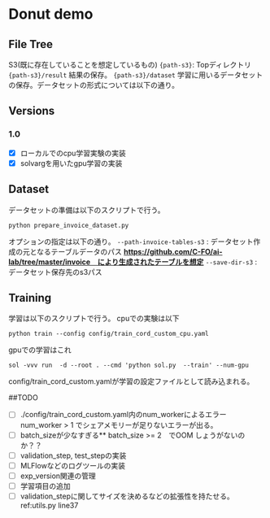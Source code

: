 # Donut demo 
## File Tree
S3(既に存在していることを想定しているもの)
`{path-s3}`: Topディレクトリ
`{path-s3}/result` 結果の保存。
`{path-s3}/dataset` 学習に用いるデータセットの保存。データセットの形式については以下の通り。


## Versions

### 1.0
- [x] ローカルでのcpu学習実験の実装
- [x] solvargを用いたgpu学習の実装

## Dataset
データセットの準備は以下のスクリプトで行う。
```
python prepare_invoice_dataset.py
```
オプションの指定は以下の通り。
`--path-invoice-tables-s3` : データセット作成の元となるテーブルデータのパス **https://github.com/C-FO/ai-lab/tree/master/invoice　により生成されたテーブルを想定**
`--save-dir-s3` : データセット保存先のs3パス

## Training
学習は以下のスクリプトで行う。
cpuでの実験は以下
```
python train --config config/train_cord_custom_cpu.yaml
```
gpuでの学習はこれ
```
sol -vvv run  -d --root . --cmd 'python sol.py  --train' --num-gpu 
```
config/train_cord_custom.yamlが学習の設定ファイルとして読み込まれる。

##TODO
- [ ] ./config/train_cord_custom.yaml内のnum_workerによるエラー
num_worker > 1 でシェアメモリーが足りないエラーが出る。
- [ ] batch_sizeが少なすぎる**
batch_size >= 2　でOOM しょうがないのか？？
- [ ] validation_step, test_stepの実装
- [ ] MLFlowなどのログツールの実装
- [ ] exp_version関連の管理
- [ ] 学習項目の追加
- [ ] validation_stepに関してサイズを決めるなどの拡張性を持たせる。 
ref:utils.py line37